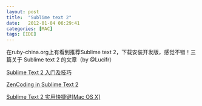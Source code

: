 ```yaml
---
layout: post
title:  "Sublime text 2"
date:   2012-01-04 06:29:41
categories: [MAC]
tags: [IDE]
---
```


在ruby-china.org上有看到推荐Sublime text 2，下载安装开发版，感觉不错！三篇关于 Sublime text 2 的文章（by @Lucifr） 

[Sublime Text 2 入门及技巧](http://lucifr.com/139225/sublime-text-2-tricks-and-tips/)

[ZenCoding in Sublime Text 2](http://lucifr.com/139231/zencoding-in-sublime-text-2/)

[Sublime Text 2 实用快捷键[Mac OS X]](http://lucifr.com/139235/sublime-text-2-useful-shortcuts/)
